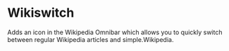 Wikiswitch
==========

Adds an icon in the Wikipedia Omnibar which allows you to quickly switch between regular Wikipedia articles and simple.Wikipedia.
